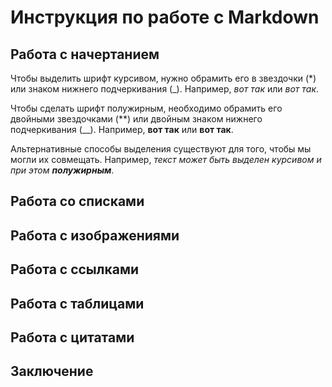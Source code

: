 # Инструкция по работе с Markdown

## Работа с начертанием
Чтобы выделить шрифт курсивом, нужно обрамить его в звездочки (*) или знаком нижнего подчеркивания (_). Например, *вот так* или _вот так_.

Чтобы сделать шрифт полужирным, необходимо обрамить его двойными звездочками (**) или двойным знаком нижнего подчеркивания (__). Например, **вот так** или __вот так__.

Альтернативные способы выделения существуют для того, чтобы мы могли их совмещать. Например, _текст может быть выделен курсивом и при этом **полужирным**_.

## Работа со списками

## Работа с изображениями

## Работа с ссылками

## Работа с таблицами

## Работа с цитатами

## Заключение